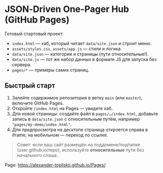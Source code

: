 # JSON‑Driven One‑Pager Hub (GitHub Pages)

Готовый стартовый проект:
- `index.html` — хаб, который читает `data/site.json` и строит меню.
- `assets/styles.css`, `assets/app.js` — стили и логика.
- `data/site.json` — категории и страницы (пути относительные!).
- `data/site.js` — тот же набор данных в формате JS для запуска без сервера.
- `pages/*` — примеры самих страниц.

## Быстрый старт
1. Залейте содержимое репозитория в ветку `main` (или `master`), включите GitHub Pages.
2. Откройте `/index.html` на Pages — увидите хаб.
3. Для новой страницы: создайте файл в `pages/…/index.html`, добавьте запись в `data/site.json` с относительным путём, например `"pages/my-demo/index.html"`.
4. Для предпросмотра на десктопе страница откроется справа в iframe; на мобильном — переход по ссылке.

> Совет: если ваш сайт размещён на поддомене/подпапке (user.github.io/repo), используйте **относительные** пути без начального слэша.



Page: https://alexander-topilskii.github.io/Pages/
